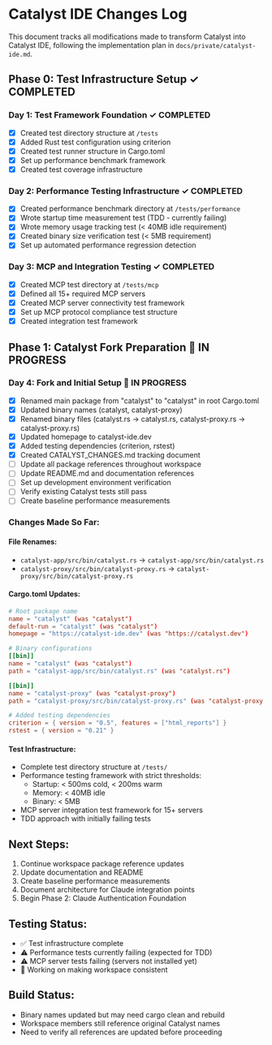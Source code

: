 # Catalyst IDE Changes Log

This document tracks all modifications made to transform Catalyst into Catalyst IDE, following the implementation plan in `docs/private/catalyst-ide.md`.

## Phase 0: Test Infrastructure Setup ✓ COMPLETED

### Day 1: Test Framework Foundation ✓ COMPLETED
- [x] Created test directory structure at `/tests`
- [x] Added Rust test configuration using criterion
- [x] Created test runner structure in Cargo.toml  
- [x] Set up performance benchmark framework
- [x] Created test coverage infrastructure

### Day 2: Performance Testing Infrastructure ✓ COMPLETED  
- [x] Created performance benchmark directory at `/tests/performance`
- [x] Wrote startup time measurement test (TDD - currently failing)
- [x] Wrote memory usage tracking test (< 40MB idle requirement)
- [x] Created binary size verification test (< 5MB requirement)
- [x] Set up automated performance regression detection

### Day 3: MCP and Integration Testing ✓ COMPLETED
- [x] Created MCP test directory at `/tests/mcp`
- [x] Defined all 15+ required MCP servers
- [x] Created MCP server connectivity test framework
- [x] Set up MCP protocol compliance test structure
- [x] Created integration test framework

## Phase 1: Catalyst Fork Preparation 🔄 IN PROGRESS

### Day 4: Fork and Initial Setup 🔄 IN PROGRESS
- [x] Renamed main package from "catalyst" to "catalyst" in root Cargo.toml
- [x] Updated binary names (catalyst, catalyst-proxy) 
- [x] Renamed binary files (catalyst.rs → catalyst.rs, catalyst-proxy.rs → catalyst-proxy.rs)
- [x] Updated homepage to catalyst-ide.dev
- [x] Added testing dependencies (criterion, rstest)
- [x] Created CATALYST_CHANGES.md tracking document
- [ ] Update all package references throughout workspace
- [ ] Update README.md and documentation references
- [ ] Set up development environment verification
- [ ] Verify existing Catalyst tests still pass
- [ ] Create baseline performance measurements

### Changes Made So Far:

#### File Renames:
- `catalyst-app/src/bin/catalyst.rs` → `catalyst-app/src/bin/catalyst.rs`
- `catalyst-proxy/src/bin/catalyst-proxy.rs` → `catalyst-proxy/src/bin/catalyst-proxy.rs`

#### Cargo.toml Updates:
```toml
# Root package name
name = "catalyst" (was "catalyst")
default-run = "catalyst" (was "catalyst")
homepage = "https://catalyst-ide.dev" (was "https://catalyst.dev")

# Binary configurations
[[bin]]
name = "catalyst" (was "catalyst") 
path = "catalyst-app/src/bin/catalyst.rs" (was "catalyst.rs")

[[bin]]
name = "catalyst-proxy" (was "catalyst-proxy")
path = "catalyst-proxy/src/bin/catalyst-proxy.rs" (was "catalyst-proxy.rs")

# Added testing dependencies
criterion = { version = "0.5", features = ["html_reports"] }
rstest = { version = "0.21" }
```

#### Test Infrastructure:
- Complete test directory structure at `/tests/`
- Performance testing framework with strict thresholds:
  - Startup: < 500ms cold, < 200ms warm  
  - Memory: < 40MB idle
  - Binary: < 5MB
- MCP server integration test framework for 15+ servers
- TDD approach with initially failing tests

## Next Steps:
1. Continue workspace package reference updates
2. Update documentation and README
3. Create baseline performance measurements
4. Document architecture for Claude integration points
5. Begin Phase 2: Claude Authentication Foundation

## Testing Status:
- ✅ Test infrastructure complete
- ⚠️  Performance tests currently failing (expected for TDD)
- ⚠️  MCP server tests failing (servers not installed yet)
- 🔄 Working on making workspace consistent

## Build Status:
- Binary names updated but may need cargo clean and rebuild
- Workspace members still reference original Catalyst names
- Need to verify all references are updated before proceeding
